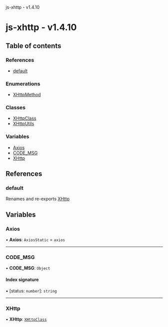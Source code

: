 js-xhttp - v1.4.10

# js-xhttp - v1.4.10

## Table of contents

### References

- [default](README.md#default)

### Enumerations

- [XHttpMethod](enums/XHttpMethod.md)

### Classes

- [XHttpClass](classes/XHttpClass.md)
- [XHttpUtils](classes/XHttpUtils.md)

### Variables

- [Axios](README.md#axios)
- [CODE\_MSG](README.md#code_msg)
- [XHttp](README.md#xhttp)

## References

### default

Renames and re-exports [XHttp](README.md#xhttp)

## Variables

### Axios

• **Axios**: `AxiosStatic` = `axios`

___

### CODE\_MSG

• **CODE\_MSG**: `Object`

#### Index signature

▪ [status: `number`]: `string`

___

### XHttp

• **XHttp**: [`XHttpClass`](classes/XHttpClass.md)
